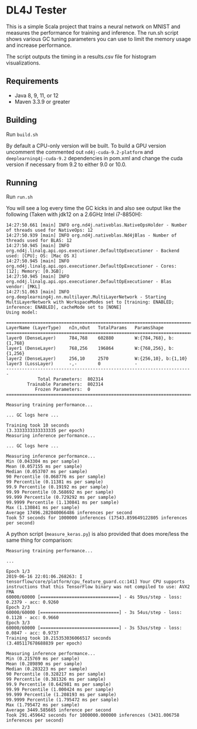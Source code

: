 # DL4J Tester

This is a simple Scala project that trains a neural network on MNIST 
and measures the performance for training and inference.  The run.sh
script shows various GC tuning parameters you can use to limit the
memory usage and increase performance.

The script outputs the timing in a results.csv file for histogram 
visualizations.

## Requirements

- Java 8, 9, 11, or 12
- Maven 3.3.9 or greater

## Building

Run `build.sh`

By default a CPU-only version will be built.  To build a GPU version 
uncomment the commented out `nd4j-cuda-9.2-platform` and 
`deeplearning4j-cuda-9.2` dependencies in pom.xml and change the 
cuda version if necessary from 9.2 to either 9.0 or 10.0.


## Running

Run `run.sh`

You will see a log every time the GC kicks in and also see output 
like the following (Taken with jdk12 on a 2.6GHz Intel i7-8850H):

```
14:27:50.661 [main] INFO org.nd4j.nativeblas.NativeOpsHolder - Number of threads used for NativeOps: 12
14:27:50.939 [main] INFO org.nd4j.nativeblas.Nd4jBlas - Number of threads used for BLAS: 12
14:27:50.945 [main] INFO org.nd4j.linalg.api.ops.executioner.DefaultOpExecutioner - Backend used: [CPU]; OS: [Mac OS X]
14:27:50.945 [main] INFO org.nd4j.linalg.api.ops.executioner.DefaultOpExecutioner - Cores: [12]; Memory: [0.3GB];
14:27:50.945 [main] INFO org.nd4j.linalg.api.ops.executioner.DefaultOpExecutioner - Blas vendor: [MKL]
14:27:51.063 [main] INFO org.deeplearning4j.nn.multilayer.MultiLayerNetwork - Starting MultiLayerNetwork with WorkspaceModes set to [training: ENABLED; inference: ENABLED], cacheMode set to [NONE]
Using model:

=======================================================================
LayerName (LayerType)   nIn,nOut   TotalParams   ParamsShape           
=======================================================================
layer0 (DenseLayer)     784,768    602880        W:{784,768}, b:{1,768}
layer1 (DenseLayer)     768,256    196864        W:{768,256}, b:{1,256}
layer2 (DenseLayer)     256,10     2570          W:{256,10}, b:{1,10}  
layer3 (LossLayer)      -,-        0             -                     
-----------------------------------------------------------------------
            Total Parameters:  802314
        Trainable Parameters:  802314
           Frozen Parameters:  0
=======================================================================

Measuring training performance...

... GC logs here ...

Training took 10 seconds
(3.3333333333333335 per epoch)
Measuring inference performance...

... GC logs here ...

Measuring inference performance...
Min (0.043304 ms per sample)
Mean (0.057155 ms per sample)
Median (0.053707 ms per sample)
90 Percentile (0.068776 ms per sample)
99 Percentile (0.11381 ms per sample)
99.9 Percentile (0.19192 ms per sample)
99.99 Percentile (0.568692 ms per sample)
99.999 Percentile (0.729292 ms per sample)
99.9999 Percentile (1.130841 ms per sample)
Max (1.130841 ms per sample)
Average 17496.282040066486 inferences per second
Took 57 seconds for 1000000 inferences (17543.859649122805 inferences per second)

```

A python script (`measure_keras.py`) is also provided that does more/less the same thing for comparison:

 ```
 Measuring training performance...
 
 ...
 
 Epoch 1/3
 2019-06-16 22:01:06.268263: I tensorflow/core/platform/cpu_feature_guard.cc:141] Your CPU supports instructions that this TensorFlow binary was not compiled to use: AVX2 FMA
 60000/60000 [==============================] - 4s 59us/step - loss: 0.2379 - acc: 0.9260
 Epoch 2/3
 60000/60000 [==============================] - 3s 54us/step - loss: 0.1128 - acc: 0.9660
 Epoch 3/3
 60000/60000 [==============================] - 3s 53us/step - loss: 0.0847 - acc: 0.9737
 Training took 10.215353036066517 seconds
 (3.405117678688839 per epoch)

 Measuring inference performance...
 Min (0.215769 ms per sample)
 Mean (0.289890 ms per sample)
 Median (0.283223 ms per sample)
 90 Percentile (0.328217 ms per sample)
 99 Percentile (0.381326 ms per sample)
 99.9 Percentile (0.642981 ms per sample)
 99.99 Percentile (1.000424 ms per sample)
 99.999 Percentile (1.208193 ms per sample)
 99.9999 Percentile (1.795472 ms per sample)
 Max (1.795472 ms per sample)
 Average 3449.585665 inference per second
 Took 291.459642 seconds for 1000000.000000 inferences (3431.006758 inferences per second)

 
 ```
 